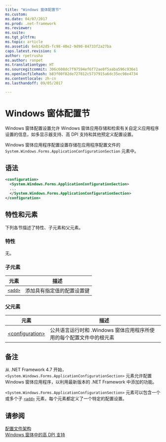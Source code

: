 ```yaml
---
title: "Windows 窗体配置节"
ms.custom: 
ms.date: 04/07/2017
ms.prod: .net-framework
ms.reviewer: 
ms.suite: 
ms.tgt_pltfrm: 
ms.topic: article
ms.assetid: 6eb142d5-fc98-40e2-9d90-84733f2a27ba
caps.latest.revision: 6
author: rpetrusha
ms.author: ronpet
ms.translationtype: HT
ms.sourcegitcommit: 306c608dc7f97594ef6f72ae0f5aaba596c936e1
ms.openlocfilehash: b83f00f82de727812c5737915a6dc35ec98e4734
ms.contentlocale: zh-cn
ms.lasthandoff: 09/05/2017

---
```

# <a name="windows-forms-configuration-section"></a>Windows 窗体配置节
Windows 窗体配置设置允许 Windows 窗体应用存储和检索有关自定义应用程序设置的信息，如多显示器支持、高 DPI 支持和其他预定义配置设置。

Windows 窗体应用程序配置设置存储在应用程序配置文件的 `System.Windows.Forms.ApplicationConfigurationSection` 元素中。

## <a name="syntax"></a>语法

```xml
<configuration>
  <System.Windows.Forms.ApplicationConfigurationSection>
  ...
  </System.Windows.Forms.ApplicationConfigurationSection>
</configuration>
```

## <a name="attributes-and-elements"></a>特性和元素

下列各节描述了特性、子元素和父元素。

### <a name="attributes"></a>特性

无。

### <a name="child-elements"></a>子元素

元素  |描述 |
---------|---------|
[`<add>`](../../../../../docs/framework/configure-apps/file-schema/winforms/windows-forms-add-configuration-element.md) | 添加具有指定值的配置设置键 |

### <a name="parent-elements"></a>父元素

元素  |描述 |
---------|---------|
[\<configuration>](../configuration-element.md) | 公共语言运行时和 .Windows 窗体应用程序所使用的每个配置文件中的根元素 |

## <a name="remarks"></a>备注

从 .NET Framework 4.7 开始，`<System.Windows.Forms.ApplicationConfigurationSection>` 元素允许配置 Windows 窗体应用程序，以利用最新版本的 .NET Framework 中添加的功能。 

`<System.Windows.Forms.ApplicationConfigurationSection>` 元素可以包含一个或多个子 [`<add>`](../../../../../docs/framework/configure-apps/file-schema/winforms/windows-forms-add-configuration-element.md) 元素，每个元素都定义了一个特定的配置设置。

## <a name="see-also"></a>请参阅

[配置文件架构](../index.md)   
[Windows 窗体中的高 DPI 支持](../../../../../docs/framework/winforms/high-dpi-support-in-windows-forms.md)

